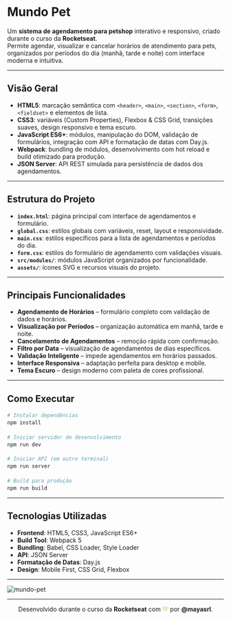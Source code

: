 # Mundo Pet

Um **sistema de agendamento para petshop** interativo e responsivo, criado durante o curso da **Rocketseat**.  
Permite agendar, visualizar e cancelar horários de atendimento para pets, organizados por períodos do dia (manhã, tarde e noite) com interface moderna e intuitiva.

---
 
## Visão Geral

- **HTML5**: marcação semântica com `<header>`, `<main>`, `<section>`, `<form>`, `<fieldset>` e elementos de lista.  
- **CSS3**: variáveis (Custom Properties), Flexbox & CSS Grid, transições suaves, design responsivo e tema escuro.  
- **JavaScript ES6+**: módulos, manipulação do DOM, validação de formulários, integração com API e formatação de datas com Day.js.  
- **Webpack**: bundling de módulos, desenvolvimento com hot reload e build otimizado para produção.  
- **JSON Server**: API REST simulada para persistência de dados dos agendamentos.

---

## Estrutura do Projeto

- **`index.html`**: página principal com interface de agendamentos e formulário.  
- **`global.css`**: estilos globais com variáveis, reset, layout e responsividade.  
- **`main.css`**: estilos específicos para a lista de agendamentos e períodos do dia.  
- **`form.css`**: estilos do formulário de agendamento com validações visuais.  
- **`src/modules/`**: módulos JavaScript organizados por funcionalidade.  
- **`assets/`**: ícones SVG e recursos visuais do projeto.

---

## Principais Funcionalidades

- **Agendamento de Horários** – formulário completo com validação de dados e horários.  
- **Visualização por Períodos** – organização automática em manhã, tarde e noite.  
- **Cancelamento de Agendamentos** – remoção rápida com confirmação.  
- **Filtro por Data** – visualização de agendamentos de dias específicos.  
- **Validação Inteligente** – impede agendamentos em horários passados.  
- **Interface Responsiva** – adaptação perfeita para desktop e mobile.  
- **Tema Escuro** – design moderno com paleta de cores profissional.

---

## Como Executar

```bash
# Instalar dependências
npm install

# Iniciar servidor de desenvolvimento
npm run dev

# Iniciar API (em outro terminal)
npm run server

# Build para produção
npm run build
```

---

## Tecnologias Utilizadas

- **Frontend**: HTML5, CSS3, JavaScript ES6+
- **Build Tool**: Webpack 5
- **Bundling**: Babel, CSS Loader, Style Loader
- **API**: JSON Server
- **Formatação de Datas**: Day.js
- **Design**: Mobile First, CSS Grid, Flexbox

---

<img width="1919" height="869" alt="mundo-pet" src="https://github.com/user-attachments/assets/d17a3721-8201-4a51-bb92-fd197602f677" />

---

<p align="center">
  Desenvolvido durante o curso da <strong>Rocketseat</strong> com <img src="src/assets/heart.svg" width="14" alt="coração"/> por <strong>@mayasrl</strong>.
</p>
